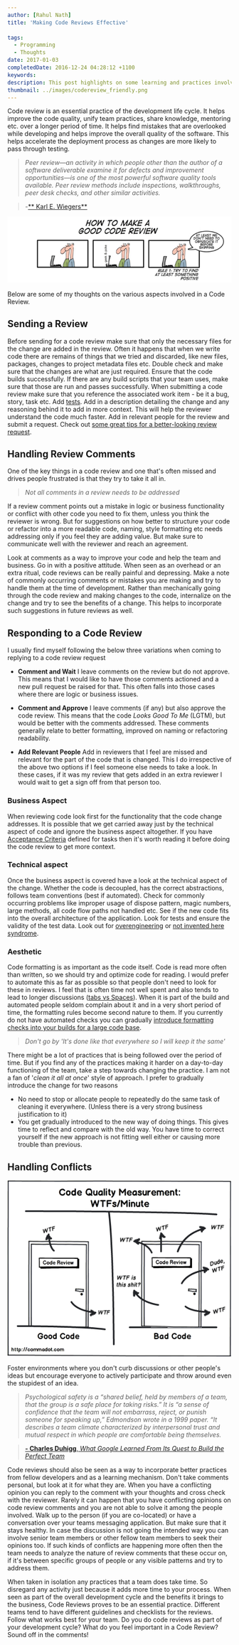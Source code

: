 ```yaml
---
author: [Rahul Nath]
title: 'Making Code Reviews Effective'
  
tags:
  - Programming
  - Thoughts
date: 2017-01-03
completedDate: 2016-12-24 04:28:12 +1100
keywords:
description: This post highlights on some learning and practices involved in Code Reviews.
thumbnail: ../images/codereview_friendly.png
---
```


Code review is an essential practice of the development life cycle. It helps improve the code quality, unify team practices, share knowledge, mentoring etc. over a longer period of time. It helps find mistakes that are overlooked while developing and helps improve the overall quality of the software. This helps accelerate the deployment process as changes are more likely to pass through testing.

> _Peer review—an activity in which people other than the author of a software deliverable examine it for defects and improvement opportunities—is one of the most powerful software quality tools available. Peer review methods include inspections, walkthroughs, peer desk checks, and other similar activities._

> -[** Karl E. Wiegers**](http://www.processimpact.com/articles/humanizing_reviews.html)

<img class="center" alt="Posts per month - 2016" src="../images/codereview_friendly.png"/>

Below are some of my thoughts on the various aspects involved in a Code Review.

## Sending a Review

Before sending for a code review make sure that only the necessary files for the change are added in the review. Often it happens that when we write code there are remains of things that we tried and discarded, like new files, packages, changes to project metadata files etc. Double check and make sure that the changes are what are just required. Ensure that the code builds successfully. If there are any build scripts that your team uses, make sure that those are run and passes successfully. When submitting a code review make sure that you reference the associated work item - be it a bug, story, task etc. Add [tests](http://www.rahulpnath.com/blog/category/testing/). Add in a description detailing the change and any reasoning behind it to add in more context. This will help the reviewer understand the code much faster. Add in relevant people for the review and submit a request. Check out [some great tips for a better-looking review request](http://blog.ploeh.dk/2015/01/15/10-tips-for-better-pull-requests/).

## Handling Review Comments

One of the key things in a code review and one that's often missed and drives people frustrated is that they try to take it all in.

> _Not all comments in a review needs to be addressed_

If a review comment points out a mistake in logic or business functionality or conflict with other code you need to fix them, unless you think the reviewer is wrong. But for suggestions on how better to structure your code or refactor into a more readable code, naming, style formatting etc needs addressing only if you feel they are adding value. But make sure to communicate well with the reviewer and reach an agreement.

Look at comments as a way to improve your code and help the team and business. Go in with a positive attitude. When seen as an overhead or an extra ritual, code reviews can be really painful and depressing. Make a note of commonly occurring comments or mistakes you are making and try to handle them at the time of development. Rather than mechanically going through the code review and making changes to the code, internalize on the change and try to see the benefits of a change. This helps to incorporate such suggestions in future reviews as well.

## Responding to a Code Review

I usually find myself following the below three variations when coming to replying to a code review request

- **Comment and Wait**
  I leave comments on the review but do not approve. This means that I would like to have those comments actioned and a new pull request be raised for that. This often falls into those cases where there are logic or business issues.

- **Comment and Approve**
  I leave comments (if any) but also approve the code review. This means that the code _Looks Good To Me_ (LGTM), but would be better with the comments addressed. These comments generally relate to better formatting, improved on naming or refactoring readability.

- **Add Relevant People**
  Add in reviewers that I feel are missed and relevant for the part of the code that is changed. This I do irrespective of the above two options if I feel someone else needs to take a look. In these cases, if it was my review that gets added in an extra reviewer I would wait to get a sign off from that person too.

### **Business Aspect**

When reviewing code look first for the functionality that the code change addresses. It is possible that we get carried away just by the technical aspect of code and ignore the business aspect altogether. If you have [Acceptance Criteria](https://www.leadingagile.com/2014/09/acceptance-criteria/) defined for tasks then it's worth reading it before doing the code review to get more context.

### **Technical aspect**

Once the business aspect is covered have a look at the technical aspect of the change. Whether the code is decoupled, has the correct abstractions, follows team conventions (best if automated). Check for commonly occurring problems like improper usage of dispose pattern, magic numbers, large methods, all code flow paths not handled etc. See if the new code fits into the overall architecture of the application. Look for tests and ensure the validity of the test data. Look out for [overengineering](https://en.wikipedia.org/wiki/Overengineering) or [not invented here syndrome](https://en.wikipedia.org/wiki/Not_invented_here).

### **Aesthetic**

Code formatting is as important as the code itself. Code is read more often than written, so we should try and optimize code for reading. I would prefer to automate this as far as possible so that people don't need to look for these in reviews. I feel that is often time not well spent and also tends to lead to longer discussions ([tabs vs Spaces](https://blog.codinghorror.com/death-to-the-space-infidels/)). When it is part of the build and automated people seldom complain about it and in a very short period of time, the formatting rules become second nature to them. If you currently do not have automated checks you can gradually [introduce formatting checks into your builds for a large code base](http://www.rahulpnath.com/blog/introducing-code-formatting-into-a-large-codebase/).

> _Don't go by 'It's done like that everywhere so I will keep it the same'_

There might be a lot of practices that is being followed over the period of time. But if you find any of the practices making it harder on a day-to-day functioning of the team, take a step towards changing the practice. I am not a fan of '_clean it all at once_' style of approach. I prefer to gradually introduce the change for two reasons

- No need to stop or allocate people to repeatedly do the same task of cleaning it everywhere. (Unless there is a very strong business justification to it)
- You get gradually introduced to the new way of doing things. This gives time to reflect and compare with the old way. You have time to correct yourself if the new approach is not fitting well either or causing more trouble than previous.

## Handling Conflicts

<img class="center" alt="Posts per month - 2016" src="../images/codereview_wtf.png"/>

Foster environments where you don't curb discussions or other people's ideas but encourage everyone to actively participate and throw around even the stupidest of an idea.

> _Psychological safety is a “shared belief, held by members of a team, that the group is a safe place for taking risks.” It is “a sense of confidence that the team will not embarrass, reject, or punish someone for speaking up,” Edmondson wrote in a 1999 paper. “It describes a team climate characterized by interpersonal trust and mutual respect in which people are comfortable being themselves._

> [**- Charles Duhigg**, _What Google Learned From Its Quest to Build the Perfect Team_](https://www.linkedin.com/pulse/what-google-learned-from-its-quest-build-perfect-team-charles-duhigg)

Code reviews should also be seen as a way to incorporate better practices from fellow developers and as a learning mechanism. Don't take comments personal, but look at it for what they are. When you have a conflicting opinion you can reply to the comment with your thoughts and cross check with the reviewer. Rarely it can happen that you have conflicting opinions on code review comments and you are not able to solve it among the people involved. Walk up to the person (if you are co-located) or have a conversation over your teams messaging application. But make sure that it stays healthy. In case the discussion is not going the intended way you can involve senior team members or other fellow team members to seek their opinions too. If such kinds of conflicts are happening more often then the team needs to analyze the nature of review comments that these occur on, if it's between specific groups of people or any visible patterns and try to address them.

When taken in isolation any practices that a team does take time. So disregard any activity just because it adds more time to your process. When seen as part of the overall development cycle and the benefits it brings to the business, Code Reviews proves to be an essential practice. Different teams tend to have different guidelines and checklists for the reviews. Follow what works best for your team. Do you do code reviews as part of your development cycle? What do you feel important in a Code Review? Sound off in the comments!
